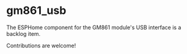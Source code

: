 # gm861_usb

The ESPHome component for the GM861 module's USB interface is a backlog item.

Contributions are welcome!
